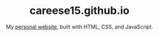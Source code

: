 <h1 align="center">
    careese15.github.io
</h1>

<p align="center">
    My <a href="https://careese15.github.io/">personal website</a>, built with HTML, CSS, and JavaScript.
</p>
